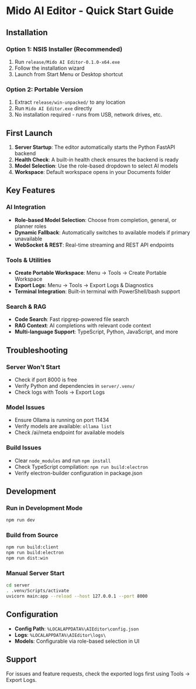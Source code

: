 # Mido AI Editor - Quick Start Guide

## Installation

### Option 1: NSIS Installer (Recommended)
1. Run `release/Mido AI Editor-0.1.0-x64.exe`
2. Follow the installation wizard
3. Launch from Start Menu or Desktop shortcut

### Option 2: Portable Version
1. Extract `release/win-unpacked/` to any location
2. Run `Mido AI Editor.exe` directly
3. No installation required - runs from USB, network drives, etc.

## First Launch

1. **Server Startup**: The editor automatically starts the Python FastAPI backend
2. **Health Check**: A built-in health check ensures the backend is ready
3. **Model Selection**: Use the role-based dropdown to select AI models
4. **Workspace**: Default workspace opens in your Documents folder

## Key Features

### AI Integration
- **Role-based Model Selection**: Choose from completion, general, or planner roles
- **Dynamic Fallback**: Automatically switches to available models if primary unavailable
- **WebSocket & REST**: Real-time streaming and REST API endpoints

### Tools & Utilities
- **Create Portable Workspace**: Menu → Tools → Create Portable Workspace
- **Export Logs**: Menu → Tools → Export Logs & Diagnostics
- **Terminal Integration**: Built-in terminal with PowerShell/bash support

### Search & RAG
- **Code Search**: Fast ripgrep-powered file search
- **RAG Context**: AI completions with relevant code context
- **Multi-language Support**: TypeScript, Python, JavaScript, and more

## Troubleshooting

### Server Won't Start
- Check if port 8000 is free
- Verify Python and dependencies in `server/.venv/`
- Check logs with Tools → Export Logs

### Model Issues
- Ensure Ollama is running on port 11434
- Verify models are available: `ollama list`
- Check /ai/meta endpoint for available models

### Build Issues
- Clear `node_modules` and run `npm install`
- Check TypeScript compilation: `npm run build:electron`
- Verify electron-builder configuration in package.json

## Development

### Run in Development Mode
```bash
npm run dev
```

### Build from Source
```bash
npm run build:client
npm run build:electron
npm run dist:win
```

### Manual Server Start
```bash
cd server
. .venv/Scripts/activate
uvicorn main:app --reload --host 127.0.0.1 --port 8000
```

## Configuration

- **Config Path**: `%LOCALAPPDATA%\AIEditor\config.json`
- **Logs**: `%LOCALAPPDATA%\AIEditor\logs\`
- **Models**: Configurable via role-based selection in UI

## Support

For issues and feature requests, check the exported logs first using Tools → Export Logs.